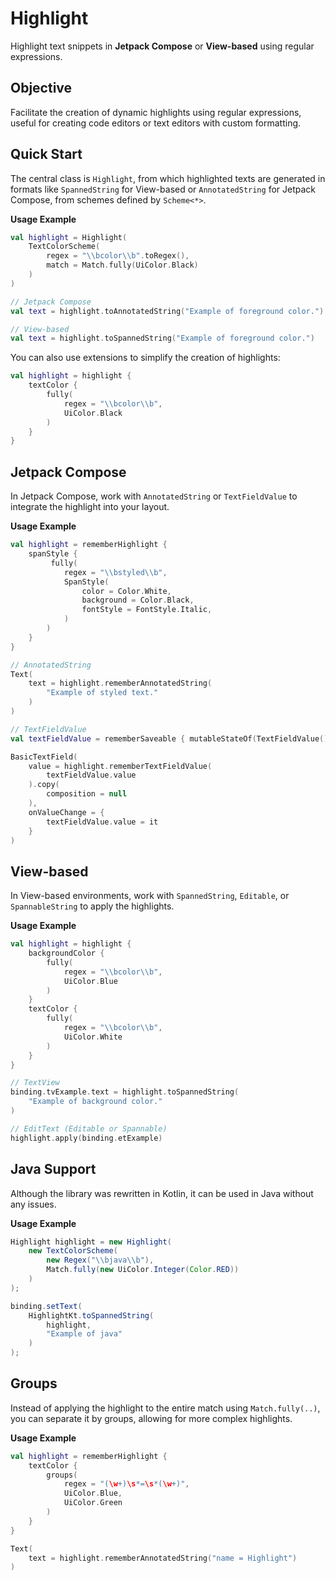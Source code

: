 # Highlight

Highlight text snippets in **Jetpack Compose** or **View-based** using regular expressions.

## Objective

Facilitate the creation of dynamic highlights using regular expressions, useful for creating code editors or text editors with custom formatting.

## Quick Start

The central class is `Highlight`, from which highlighted texts are generated in formats like `SpannedString` for View-based or `AnnotatedString` for Jetpack Compose, from schemes defined by `Scheme<*>`.

**Usage Example**

``` kotlin
val highlight = Highlight(
    TextColorScheme(
        regex = "\\bcolor\\b".toRegex(),
        match = Match.fully(UiColor.Black)
    )
)

// Jetpack Compose
val text = highlight.toAnnotatedString("Example of foreground color.")

// View-based
val text = highlight.toSpannedString("Example of foreground color.")
```

You can also use extensions to simplify the creation of highlights:

``` kotlin
val highlight = highlight {
    textColor {
        fully(
            regex = "\\bcolor\\b",
            UiColor.Black
        )
    }
}
```

## Jetpack Compose

In Jetpack Compose, work with `AnnotatedString` or `TextFieldValue` to integrate the highlight into your layout.

**Usage Example**

``` kotlin
val highlight = rememberHighlight {
    spanStyle {
         fully(
            regex = "\\bstyled\\b",
            SpanStyle(
                color = Color.White,
                background = Color.Black,
                fontStyle = FontStyle.Italic,
            )
        )
    }
}

// AnnotatedString
Text(
    text = highlight.rememberAnnotatedString(
        "Example of styled text."
    )
)

// TextFieldValue
val textFieldValue = rememberSaveable { mutableStateOf(TextFieldValue()) }

BasicTextField(
    value = highlight.rememberTextFieldValue(
        textFieldValue.value
    ).copy(
        composition = null
    ),
    onValueChange = {
        textFieldValue.value = it
    }
)
```

## View-based

In View-based environments, work with `SpannedString`, `Editable`, or `SpannableString` to apply the highlights.

**Usage Example**

``` kotlin
val highlight = highlight {
    backgroundColor {
        fully(
            regex = "\\bcolor\\b",
            UiColor.Blue
        )
    }
    textColor {
        fully(
            regex = "\\bcolor\\b",
            UiColor.White
        )
    }
}

// TextView
binding.tvExample.text = highlight.toSpannedString(
    "Example of background color."
)

// EditText (Editable or Spannable)
highlight.apply(binding.etExample)
```

## Java Support

Although the library was rewritten in Kotlin, it can be used in Java without any issues.

**Usage Example**

``` java
Highlight highlight = new Highlight(
    new TextColorScheme(
        new Regex("\\bjava\\b"),
        Match.fully(new UiColor.Integer(Color.RED))
    )
);

binding.setText(
    HighlightKt.toSpannedString(
        highlight,
        "Example of java"
    )
);
```

## Groups

Instead of applying the highlight to the entire match using `Match.fully(..)`, you can separate it by groups, allowing for more complex highlights.

**Usage Example**

``` kotlin
val highlight = rememberHighlight {
    textColor {
        groups(
            regex = "(\w+)\s*=\s*(\w+)",
            UiColor.Blue,
            UiColor.Green
        )
    }
}

Text(
    text = highlight.rememberAnnotatedString("name = Highlight")
)
```
